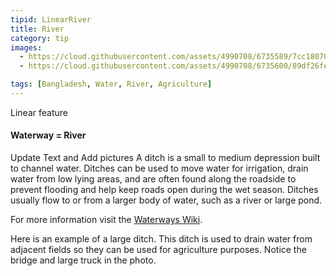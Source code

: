 ```yaml
---
tipid: LinearRiver
title: River
category: tip
images:
  - https://cloud.githubusercontent.com/assets/4990708/6735589/7cc18070-ce35-11e4-8478-20c80f9af08d.png
  - https://cloud.githubusercontent.com/assets/4990708/6735600/89df26fe-ce35-11e4-8b38-6daf23ca3502.png

tags: [Bangladesh, Water, River, Agriculture]
---
```

Linear feature
#### Waterway = River

Update Text and Add pictures A ditch is a small to medium depression built to channel water. Ditches can be used to move water for irrigation, drain water from low lying areas, and are often found along the roadside to prevent flooding and help keep roads open during the wet season.  Ditches usually flow to or from a larger body of water, such as a river or large pond.



For more information visit the <a href="http://wiki.openstreetmap.org/wiki/Waterways" target="_blank">Waterways Wiki</a>.

Here is an example of a large ditch.  This ditch is used to drain water from adjacent fields so they can be used for agriculture purposes.  Notice the bridge and large truck in the photo.    
